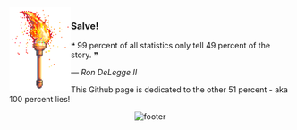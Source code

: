 <img align="left" src="https://raw.githubusercontent.com/mosioc/mosioc/main/tor.png" style="width: 110px" alt="torch">

### Salve!
❝ 99 percent of all statistics only tell 49 percent of the story. ❞
<p><i>  ― Ron DeLegge II </i></p>
<p align="left">This Github page is dedicated to the other 51 percent - aka 100 percent lies!</p>

<div align="center">
  <img src="https://media.giphy.com/media/Dla4YEgg9XByXq8GBW/giphy.gif" alt="footer">
</div>


